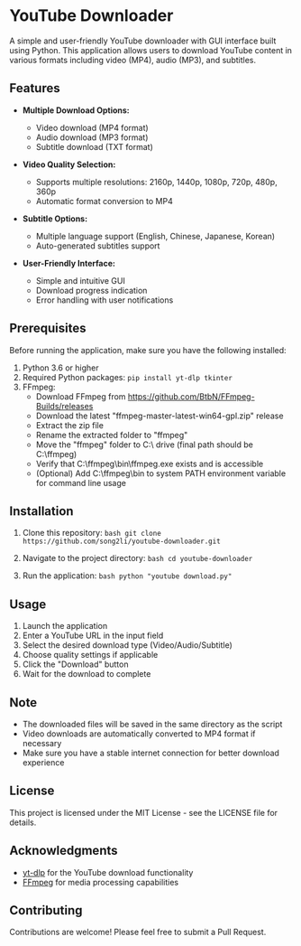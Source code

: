 # YouTube Downloader

A simple and user-friendly YouTube downloader with GUI interface built using Python. This application allows users to download YouTube content in various formats including video (MP4), audio (MP3), and subtitles.

## Features

- **Multiple Download Options:**
  - Video download (MP4 format)
  - Audio download (MP3 format)
  - Subtitle download (TXT format)

- **Video Quality Selection:**
  - Supports multiple resolutions: 2160p, 1440p, 1080p, 720p, 480p, 360p
  - Automatic format conversion to MP4

- **Subtitle Options:**
  - Multiple language support (English, Chinese, Japanese, Korean)
  - Auto-generated subtitles support

- **User-Friendly Interface:**
  - Simple and intuitive GUI
  - Download progress indication
  - Error handling with user notifications

## Prerequisites

Before running the application, make sure you have the following installed:

1. Python 3.6 or higher
2. Required Python packages:   ```
   pip install yt-dlp tkinter   ```
3. FFmpeg:
   - Download FFmpeg from https://github.com/BtbN/FFmpeg-Builds/releases
   - Download the latest "ffmpeg-master-latest-win64-gpl.zip" release
   - Extract the zip file
   - Rename the extracted folder to "ffmpeg"
   - Move the "ffmpeg" folder to C:\ drive (final path should be C:\ffmpeg)
   - Verify that C:\ffmpeg\bin\ffmpeg.exe exists and is accessible
   - (Optional) Add C:\ffmpeg\bin to system PATH environment variable for command line usage

## Installation

1. Clone this repository:   ```bash
   git clone https://github.com/song2li/youtube-downloader.git   ```

2. Navigate to the project directory:   ```bash
   cd youtube-downloader   ```

3. Run the application:   ```bash
   python "youtube download.py"   ```

## Usage

1. Launch the application
2. Enter a YouTube URL in the input field
3. Select the desired download type (Video/Audio/Subtitle)
4. Choose quality settings if applicable
5. Click the "Download" button
6. Wait for the download to complete

## Note

- The downloaded files will be saved in the same directory as the script
- Video downloads are automatically converted to MP4 format if necessary
- Make sure you have a stable internet connection for better download experience

## License

This project is licensed under the MIT License - see the LICENSE file for details.

## Acknowledgments

- [yt-dlp](https://github.com/yt-dlp/yt-dlp) for the YouTube download functionality
- [FFmpeg](https://ffmpeg.org/) for media processing capabilities

## Contributing

Contributions are welcome! Please feel free to submit a Pull Request. 
